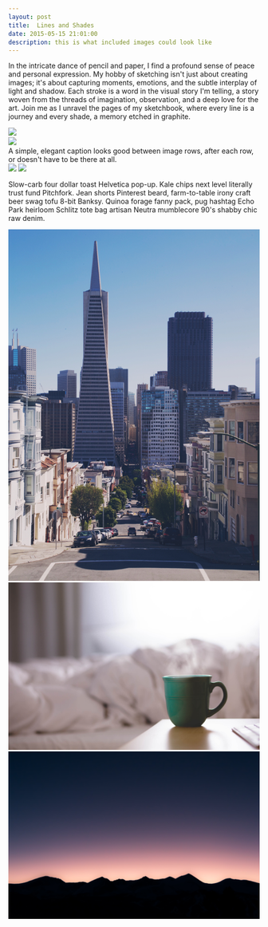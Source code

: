 ```yaml
---
layout: post
title:  Lines and Shades
date: 2015-05-15 21:01:00
description: this is what included images could look like
---
```

In the intricate dance of pencil and paper, I find a profound sense of peace and personal expression. My hobby of sketching isn't just about creating images; it's about capturing moments, emotions, and the subtle interplay of light and shadow. Each stroke is a word in the visual story I'm telling, a story woven from the threads of imagination, observation, and a deep love for the art. Join me as I unravel the pages of my sketchbook, where every line is a journey and every shade, a memory etched in graphite. 

<div class="img_row">
	<img class="col three" src="/img/9.jpg">
</div>
<div class="img_row">
	<img class="col three" src="{{ site.baseurl }}/img/9.jpg">
</div>
<div class="col three caption">
	A simple, elegant caption looks good between image rows, after each row, or doesn't have to be there at all. 
</div>
<div class="img_row">
	<img class="col three" src="{{ site.baseurl }}/img/sketch1.png">
	<img class="col three" src="{{ site.baseurl }}/img/sketch2.png">
</div>

Slow-carb four dollar toast Helvetica pop-up. Kale chips next level literally trust fund Pitchfork. Jean shorts Pinterest beard, farm-to-table irony craft beer swag tofu 8-bit Banksy. Quinoa forage fanny pack, pug hashtag Echo Park heirloom Schlitz tote bag artisan Neutra mumblecore 90's shabby chic raw denim.


<div class="img_row">
	<img class="col one" src="/img/11.jpg">
	<img class="col one" src="/img/12.jpg">
	<img class="col one" src="/img/7.jpg">
</div>
